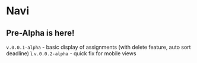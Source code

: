 # Navi
## Pre-Alpha is here!
`v.0.0.1-alpha` - basic display of assignments (with delete feature, auto sort deadline) \ 
`v.0.0.2-alpha` - quick fix for mobile views
